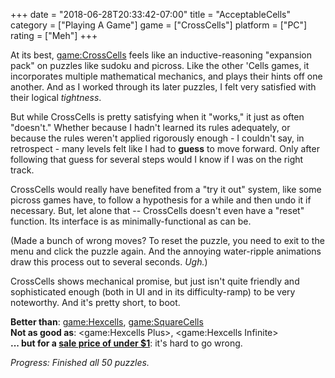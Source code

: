 +++
date = "2018-06-28T20:33:42-07:00"
title = "AcceptableCells"
category = ["Playing A Game"]
game = ["CrossCells"]
platform = ["PC"]
rating = ["Meh"]
+++

At its best, <game:CrossCells> feels like an inductive-reasoning "expansion pack" on puzzles like sudoku and picross.  Like the other 'Cells games, it incorporates multiple mathematical mechanics, and plays their hints off one another.  And as I worked through its later puzzles, I felt very satisfied with their logical <i>tightness</i>.

But while CrossCells is pretty satisfying when it "works," it just as often "doesn't."  Whether because I hadn't learned its rules adequately, or because the rules weren't applied rigorously enough - I couldn't say, in retrospect - many levels felt like I had to <b>guess</b> to move forward.  Only after following that guess for several steps would I know if I was on the right track.

CrossCells would really have benefited from a "try it out" system, like some picross games have, to follow a hypothesis for a while and then undo it if necessary.  But, let alone that -- CrossCells doesn't even have a "reset" function.  Its interface is as minimally-functional as can be.

(Made a bunch of wrong moves?  To reset the puzzle, you need to exit to the menu and click the puzzle again.  And the annoying water-ripple animations draw this process out to several seconds.  <i>Ugh.</i>)

CrossCells shows mechanical promise, but just isn't quite friendly and sophisticated enough (both in UI and in its difficulty-ramp) to be very noteworthy.  And it's pretty short, to boot.

<b>Better than</b>: <game:Hexcells>, <game:SquareCells>  
<b>Not as good as</b>: <game:Hexcells Plus>, <game:Hexcells Infinite>  
<b>... but for a <a href="https://store.steampowered.com/app/632000/CrossCells/">sale price of under $1</a></b>: it's hard to go wrong.

<i>Progress: Finished all 50 puzzles.</i>
